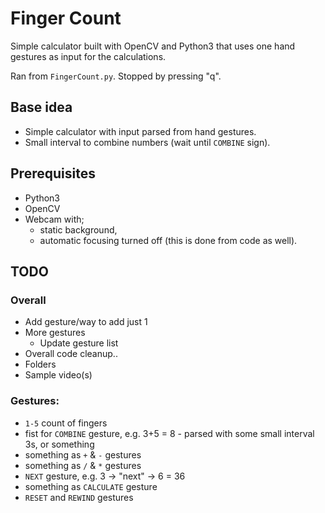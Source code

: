 # Finger Count

Simple calculator built with OpenCV and Python3 that uses one hand gestures as input for the calculations.

Ran from `FingerCount.py`. Stopped by pressing "q".


## Base idea
* Simple calculator with input parsed from hand gestures.
* Small interval to combine numbers (wait until `COMBINE` sign).


## Prerequisites
* Python3
* OpenCV
* Webcam with;
  * static background,
  * automatic focusing turned off (this is done from code as well).


## TODO
### Overall
* Add gesture/way to add just 1
* More gestures
  * Update gesture list
* Overall code cleanup..
* Folders
* Sample video(s)

### Gestures:
* `1-5` count of fingers
* fist for `COMBINE` gesture, e.g. 3+5 = 8 - parsed with some small interval 3s, or something
* something as `+` & `-` gestures
* something as `/` & `*` gestures
* `NEXT` gesture, e.g. 3 -> "next" -> 6 = 36
* something as `CALCULATE` gesture
* `RESET` and `REWIND` gestures